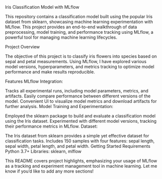 Iris Classification Model with MLflow


This repository contains a classification model built using the popular Iris dataset from sklearn, showcasing machine learning experimentation with MLflow. This project provides an end-to-end walkthrough of data preprocessing, model training, and performance tracking using MLflow, a powerful tool for managing machine learning lifecycles.

Project Overview


The objective of this project is to classify iris flowers into species based on sepal and petal measurements. Using MLflow, I have explored various model versions, hyperparameters, and metrics tracking to optimize model performance and make results reproducible.

Features
MLflow Integration:

Tracks all experimental runs, including model parameters, metrics, and artifacts.
Easily compare performance between different versions of the model.
Convenient UI to visualize model metrics and download artifacts for further analysis.
Model Training and Experimentation:

Employed the sklearn package to build and evaluate a classification model using the Iris dataset.
Experimented with different model versions, tracking their performance metrics in MLflow.
Dataset:

The Iris dataset from sklearn provides a simple yet effective dataset for classification tasks.
Includes 150 samples with four features: sepal length, sepal width, petal length, and petal width.
Getting Started
Requirements
Python 3.7+
Libraries: sklearn, mlflow

This README covers project highlights, emphasizing your usage of MLflow as a tracking and experiment management tool in machine learning. Let me know if you’d like to add any more sections!
